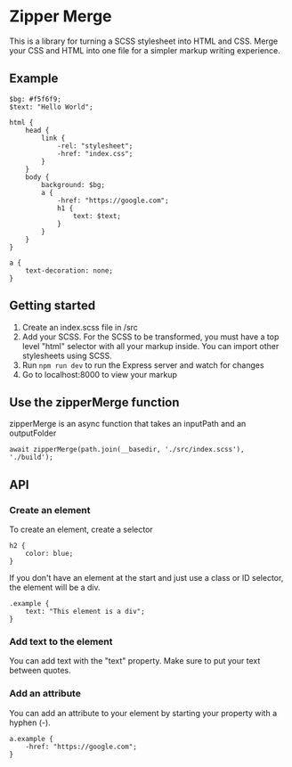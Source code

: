 # Zipper Merge

This is a library for turning a SCSS stylesheet into HTML and CSS. Merge your CSS and HTML into one file for a simpler markup writing experience.

## Example

```
$bg: #f5f6f9;
$text: "Hello World";

html {
	head {
		link {
			-rel: "stylesheet";
			-href: "index.css";
		}
	}
	body {
		background: $bg;
		a {
			-href: "https://google.com";
			h1 {
				text: $text;
			}
		}
	}
}

a {
    text-decoration: none;
}
```

## Getting started

1. Create an index.scss file in /src
2. Add your SCSS. For the SCSS to be transformed, you must have a top level "html" selector with all your markup inside. You can import other stylesheets using SCSS.
3. Run ```npm run dev``` to run the Express server and watch for changes
4. Go to localhost:8000 to view your markup

## Use the zipperMerge function

zipperMerge is an async function that takes an inputPath and an outputFolder

```await zipperMerge(path.join(__basedir, './src/index.scss'), './build');```

## API

### Create an element

To create an element, create a selector

```
h2 {
    color: blue;
}
```

If you don't have an element at the start and just use a class or ID selector, the element will be a div.

```
.example {
    text: "This element is a div";
}
```

### Add text to the element

You can add text with the "text" property. Make sure to put your text between quotes.

### Add an attribute

You can add an attribute to your element by starting your property with a hyphen (-).

```
a.example {
    -href: "https://google.com";
}
```